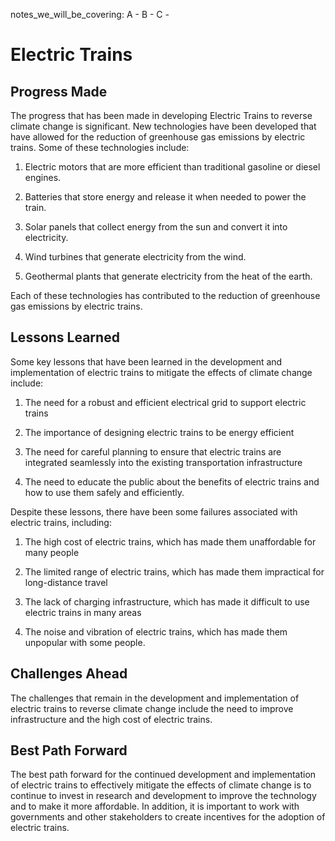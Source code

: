 notes_we_will_be_covering:
A -
B -
C -

# Electric Trains

## Progress Made

The progress that has been made in developing Electric Trains to reverse climate change is significant. New technologies have been developed that have allowed for the reduction of greenhouse gas emissions by electric trains. Some of these technologies include:

1. Electric motors that are more efficient than traditional gasoline or diesel engines.

2. Batteries that store energy and release it when needed to power the train.

3. Solar panels that collect energy from the sun and convert it into electricity.

4. Wind turbines that generate electricity from the wind.

5. Geothermal plants that generate electricity from the heat of the earth.

Each of these technologies has contributed to the reduction of greenhouse gas emissions by electric trains.

## Lessons Learned

Some key lessons that have been learned in the development and implementation of electric trains to mitigate the effects of climate change include:

1. The need for a robust and efficient electrical grid to support electric trains

2. The importance of designing electric trains to be energy efficient

3. The need for careful planning to ensure that electric trains are integrated seamlessly into the existing transportation infrastructure

4. The need to educate the public about the benefits of electric trains and how to use them safely and efficiently.

Despite these lessons, there have been some failures associated with electric trains, including:

1. The high cost of electric trains, which has made them unaffordable for many people

2. The limited range of electric trains, which has made them impractical for long-distance travel

3. The lack of charging infrastructure, which has made it difficult to use electric trains in many areas

4. The noise and vibration of electric trains, which has made them unpopular with some people.

## Challenges Ahead

The challenges that remain in the development and implementation of electric trains to reverse climate change include the need to improve infrastructure and the high cost of electric trains.

## Best Path Forward

The best path forward for the continued development and implementation of electric trains to effectively mitigate the effects of climate change is to continue to invest in research and development to improve the technology and to make it more affordable. In addition, it is important to work with governments and other stakeholders to create incentives for the adoption of electric trains.
